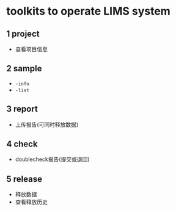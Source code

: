 # toolkits to operate LIMS system

## 1 project
- 查看项目信息

## 2 sample
- `-info`
- `-list`

## 3 report
- 上传报告(可同时释放数据)

## 4 check
- doublecheck报告(提交或退回)

## 5 release
- 释放数据
- 查看释放历史
